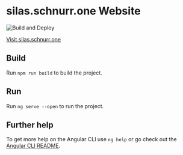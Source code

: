 # silas.schnurr.one Website

![Build and Deploy](https://github.com/SilasDerProfi/silas-schnurr-one/workflows/Build%20and%20Deploy/badge.svg)

[Visit silas.schnurr.one](https://silas.schnurr.one)

## Build

Run `npm run build` to build the project.

## Run

Run `ng serve --open` to run the project.

## Further help

To get more help on the Angular CLI use `ng help` or go check out the [Angular CLI README](https://github.com/angular/angular-cli/blob/master/README.md).
